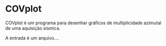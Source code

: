 COVplot
======

COVplot é um programa para desenhar gráficos de multiplicidade azimutal de uma aquisição sísmica.

A entrada é um arquivo....